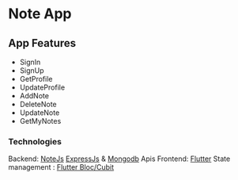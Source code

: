 # Note App
## App Features
- SignIn
- SignUp
- GetProfile
- UpdateProfile
- AddNote
- DeleteNote
- UpdateNote
- GetMyNotes

### Technologies
Backend: [NoteJs](https://nodejs.org/en) [ExpressJs](https://expressjs.com) & [Mongodb](https://www.mongodb.com) Apis
Frontend: [Flutter](https://flutter.dev)
State management : [Flutter Bloc/Cubit](https://pub.dev/packages/flutter_bloc)
